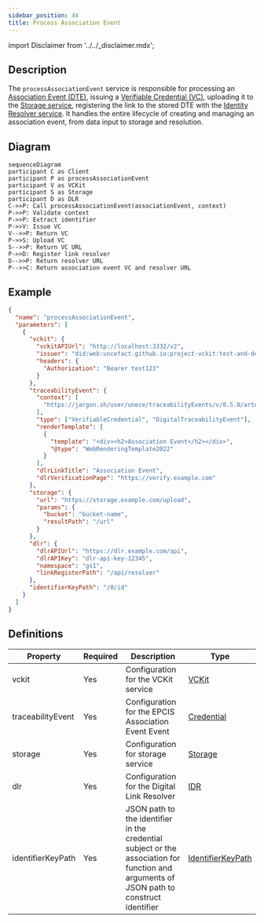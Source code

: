 ```yaml
---
sidebar_position: 44
title: Process Association Event
---
```


import Disclaimer from '../../\_disclaimer.mdx';

<Disclaimer />

## Description

The `processAssociationEvent` service is responsible for processing an [Association Event (DTE)](https://uncefact.github.io/spec-untp/docs/specification/DigitalTraceabilityEvents), issuing a [Verifiable Credential (VC)](https://uncefact.github.io/spec-untp/docs/specification/VerifiableCredentials), uploading it to the [Storage service](/docs/mock-apps/dependent-services/storage-service), registering the link to the stored DTE with the [Identity Resolver service](/docs/mock-apps/dependent-services/identity-resolution-service). It handles the entire lifecycle of creating and managing an association event, from data input to storage and resolution.

## Diagram

```mermaid
sequenceDiagram
participant C as Client
participant P as processAssociationEvent
participant V as VCKit
participant S as Storage
participant D as DLR
C->>P: Call processAssociationEvent(associationEvent, context)
P->>P: Validate context
P->>P: Extract identifier
P->>V: Issue VC
V-->>P: Return VC
P->>S: Upload VC
S-->>P: Return VC URL
P->>D: Register link resolver
D-->>P: Return resolver URL
P-->>C: Return association event VC and resolver URL
```

## Example

```json
{
  "name": "processAssociationEvent",
  "parameters": [
    {
      "vckit": {
        "vckitAPIUrl": "http://localhost:3332/v2",
        "issuer": "did:web:uncefact.github.io:project-vckit:test-and-development",
        "headers": {
          "Authorization": "Bearer test123"
        }
      },
      "traceabilityEvent": {
        "context": [
          "https://jargon.sh/user/unece/traceabilityEvents/v/0.5.0/artefacts/jsonldContexts/traceabilityEvents.jsonld?class=traceabilityEvents"
        ],
        "type": ["VerifiableCredential", "DigitalTraceabilityEvent"],
        "renderTemplate": [
          {
            "template": "<div><h2>Association Event</h2></div>",
            "@type": "WebRenderingTemplate2022"
          }
        ],
        "dlrLinkTitle": "Association Event",
        "dlrVerificationPage": "https://verify.example.com"
      },
      "storage": {
        "url": "https://storage.example.com/upload",
        "params": {
          "bucket": "bucket-name",
          "resultPath": "/url"
        }
      },
      "dlr": {
        "dlrAPIUrl": "https://dlr.example.com/api",
        "dlrAPIKey": "dlr-api-key-12345",
        "namespace": "gs1",
        "linkRegisterPath": "/api/resolver"
      },
      "identifierKeyPath": "/0/id"
    }
  ]
}
```

## Definitions

| Property          | Required | Description                                                                                                                              | Type                                                            |
| ----------------- | -------- | ---------------------------------------------------------------------------------------------------------------------------------------- | --------------------------------------------------------------- |
| vckit             | Yes      | Configuration for the VCKit service                                                                                                      | [VCKit](/docs/mock-apps/common/vckit)                           |
| traceabilityEvent | Yes      | Configuration for the EPCIS Association Event Event                                                                                      | [Credential](/docs/mock-apps/common/credential)                 |
| storage           | Yes      | Configuration for storage service                                                                                                        | [Storage](/docs/mock-apps/common/storage)                       |
| dlr               | Yes      | Configuration for the Digital Link Resolver                                                                                              | [IDR](/docs/mock-apps/common/idr)                               |
| identifierKeyPath | Yes      | JSON path to the identifier in the credential subject or the association for function and arguments of JSON path to construct identifier | [IdentifierKeyPath](/docs/mock-apps/common/identifier-key-path) |
